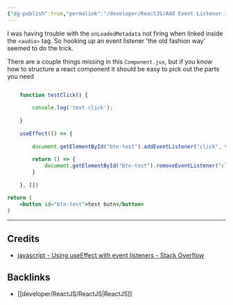 ```yaml
---
{"dg-publish":true,"permalink":"/developer/ReactJS/Add Event Listener in ReactJS/"}
---
```


I was having trouble with the `onLoadedMetadata` not firing when linked inside the `<audio>` tag. So hooking up an event listener 'the old fashion way' seemed to do the trick.

There are a couple things missing in this `Component.jsx`, but if you know how to structure a react component it should be easy to pick out the parts you need

```jsx

	function testClick() {
	
		console.log('test click');
	
	}
	
	useEffect(() => {
	
		document.getElementById("btn-test").addEventListener("click", testClick )
		
		return () => {
			document.getElementById("btn-test").removeEventListener("click", testClick )
		}
	
	}, [])

return (
	<button id="btn-test">test butn</button>
)
```

---
## Credits
- [javascript - Using useEffect with event listeners - Stack Overflow](https://stackoverflow.com/questions/55262596/using-useeffect-with-event-listeners)

## Backlinks
- [[developer/ReactJS/ReactJS\|ReactJS]]